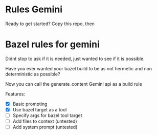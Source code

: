 # Rules Gemini

Ready to get started? Copy this repo, then

# Bazel rules for gemini

Didnt stop to ask if it is needed, just wanted to see if it is possible.

Have you ever wanted your bazel build to be as not hermetic and non deterministic as possible?

Now you can call the generate_content Gemini api as a build rule

Features:

- [x] Basic prompting
- [x] Use bazel target as a tool
- [ ] Specify args for bazel tool target
- [ ] Add files to context (untested)
- [ ] Add system prompt (untested)
